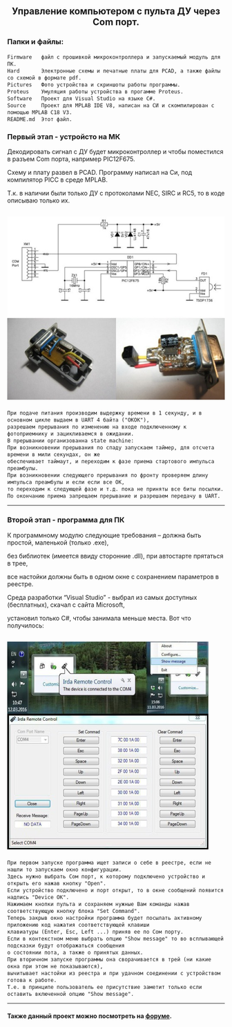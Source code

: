 <h2 align="center">Управление компьютером с пульта ДУ через Com порт.</h2>

### Папки и файлы:

    Firmware   файл с прошивкой микроконтроллера и запускаемый модуль для ПК.
    Hard       Электронные схемы и печатные платы для PCAD, а также файлы со схемой в формате pdf.
    Pictures   Фото устройства и скриншоты работы программы.
    Proteus    Умуляция работы устройства в прогамме Proteus.
    Software   Проект для Visual Studio на языке С#.
    Source     Проект для MPLAB IDE V8, написан на СИ и скомпилирован с помощью MPLAB C18 V3.
    README.md  Этот файл.
    
### Первый этап - устройсто на МК

Декодировать сигнал с ДУ будет микроконтроллер и чтобы поместился в разъем Com порта, например PIC12F675.

Схему и плату развел в PCAD. Программу написал на Си, под компилятор PICC в среде MPLAB.

Т.к. в наличии были только ДУ с протоколами NEC, SIRC и RC5, то в коде описываю только их.

![hard](https://github.com/nva1773/Irda-To-Uart/blob/master/Pictures/Hard.jpeg)
---
```
При подаче питания производим выдержку времени в 1 секунду, и в основном цикле выдаем в UART 4 байта ("OKOK"),
разрешаем прерывания по изменению на входе подключенному к фотоприемнику и зацикливаемся в ожидании.
В прерывании организованна state machine:
При возникновении прерывания по спаду запускаем таймер, для отсчета времени в мили секундах, он же 
обеспечивает таймаут, и переходим к фазе приема стартового импульса преамбулы.
При возникновении следующего прерывания по фронту проверяем длину импульса преамбулы и если если все ОК,
то переходим к следующей фазе и т.д. пока не приняты все биты посылки.
По окончанию приема запрещаем прерывание и разрешаем передачу в UART.
```
---
### Второй этап - программа для ПК

К программному модулю следующие требования – должна быть простой, маленькой (только .exe),

без библиотек (имеется ввиду сторонние .dll), при автостарте прятаться в трее,

все настойки должны быть в одном окне с сохранением параметров в реестре.

Среда разработки “Visual Studio” - выбрал из самых доступных (бесплатных), скачал c сайта Microsoft,

установил только С#, чтобы занимала меньше места. Вот что получилось:

![soft](https://github.com/nva1773/Irda-To-Uart/blob/master/Pictures/Soft.jpeg)
---
```
При первом запуске программа ищет записи о себе в реестре, если не нашли то запускаем окно конфигурации.
Здесь нужно выбрать Сом порт, к которому подключено устройство и открыть его нажав кнопку "Open". 
Если устройство подключено и порт открыт, то в окне сообщений появится надпись "Device OK".
Нажимаем кнопки пульта и сохраняем нужные Вам команды нажав соответствующую кнопку блока "Set Command".
Теперь закрыв окно настройки программа будет посылать активному приложению код нажатия соответствующей клавиши 
клавиатуры (Enter, Esc, Left ...) приняв ее по Сом порту.
Если в контекстном меню выбрать опцию "Show message" то во всплывающей подсказки будут отображаться сообщения
о состоянии пота, а также о принятых данных.
При вторичном запуске программы она сворачивается в трей (ни какие окна при этом не показываются),
вычитывает настойки из реестра и при удачном соединении с устройством готова к работе.
Т.е. в принципе пользователь ее присутствие заметит только если оставить включенной опцию "Show message".
```
---
#### Также данный проект можно посмотреть на [форуме](http://forum.easyelectronics.ru/viewtopic.php?f=16&t=25608).
